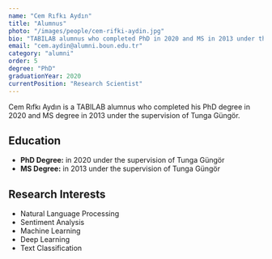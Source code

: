 ```yaml
---
name: "Cem Rıfkı Aydın"
title: "Alumnus"
photo: "/images/people/cem-rifki-aydin.jpg"
bio: "TABILAB alumnus who completed PhD in 2020 and MS in 2013 under the supervision of Tunga Güngör."
email: "cem.aydin@alumni.boun.edu.tr"
category: "alumni"
order: 5
degree: "PhD"
graduationYear: 2020
currentPosition: "Research Scientist"
---
```


Cem Rıfkı Aydın is a TABILAB alumnus who completed his PhD degree in 2020 and MS degree in 2013 under the supervision of Tunga Güngör.

## Education

- **PhD Degree:** in 2020 under the supervision of Tunga Güngör
- **MS Degree:** in 2013 under the supervision of Tunga Güngör

## Research Interests

- Natural Language Processing
- Sentiment Analysis
- Machine Learning
- Deep Learning
- Text Classification 